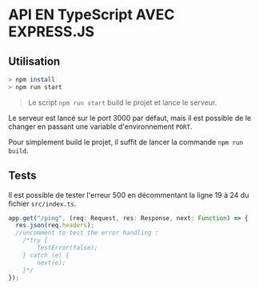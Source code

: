 # API EN TypeScript AVEC EXPRESS.JS

## Utilisation

```bash
> npm install
> npm run start
```

> Le script `npm run start` build le projet et lance le serveur.

Le serveur est lancé sur le port 3000 par défaut, mais il est possible de le changer en passant une variable d'environnement `PORT`.

Pour simplement build le projet, il suffit de lancer la commande `npm run build`.

## Tests

Il est possible de tester l'erreur 500 en décommentant la ligne 19 à 24 du fichier `src/index.ts`.

```ts
app.get("/ping", (req: Request, res: Response, next: Function) => {
  res.json(req.headers);
  //uncomment to test the error handling :
    /*try {
        TestError(false);
    } catch (e) {
        next(e);
    }*/
});
```
